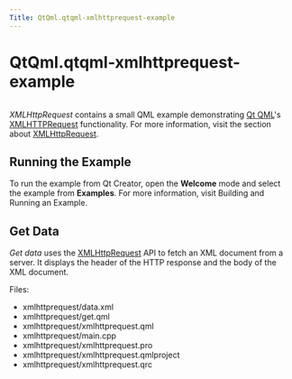 ```yaml
---
Title: QtQml.qtqml-xmlhttprequest-example
---
```


# QtQml.qtqml-xmlhttprequest-example

<span class="subtitle"></span>
<!-- $$$xmlhttprequest-description -->
<p class="centerAlign"><img src="https://developer.ubuntu.com/static/devportal_uploaded/fde4c4cb-f3f6-4361-9045-2f76d3245649-../qtqml-xmlhttprequest-example/images/qml-xmlhttprequest-example.png" alt="" /></p><p><i>XMLHttpRequest</i> contains a small QML example demonstrating <a href="QtQml.qtqml-index.md">Qt QML</a>'s <a href="QtQml.qtqml-javascript-qmlglobalobject.md#xmlhttprequest">XMLHTTPRequest</a> functionality. For more information, visit the section about <a href="QtQml.qtqml-javascript-qmlglobalobject.md#xmlhttprequest">XMLHttpRequest</a>.</p>
<h2 id="running-the-example">Running the Example</h2>
<p>To run the example from Qt Creator, open the <b>Welcome</b> mode and select the example from <b>Examples</b>. For more information, visit Building and Running an Example.</p>
<h2 id="get-data">Get Data</h2>
<p><i>Get data</i> uses the <a href="QtQml.qtqml-javascript-qmlglobalobject.md#xmlhttprequest">XMLHttpRequest</a> API to fetch an XML document from a server. It displays the header of the HTTP response and the body of the XML document.</p>
<p>Files:</p>
<ul>
<li>xmlhttprequest/data.xml</li>
<li>xmlhttprequest/get.qml</li>
<li>xmlhttprequest/xmlhttprequest.qml</li>
<li>xmlhttprequest/main.cpp</li>
<li>xmlhttprequest/xmlhttprequest.pro</li>
<li>xmlhttprequest/xmlhttprequest.qmlproject</li>
<li>xmlhttprequest/xmlhttprequest.qrc</li>
</ul>
<!-- @@@xmlhttprequest -->
